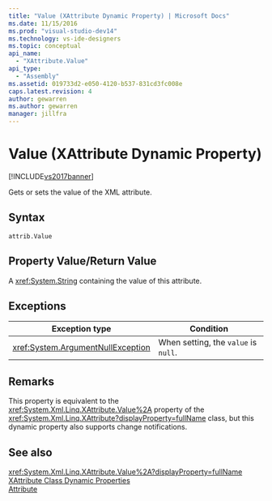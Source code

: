 ```yaml
---
title: "Value (XAttribute Dynamic Property) | Microsoft Docs"
ms.date: 11/15/2016
ms.prod: "visual-studio-dev14"
ms.technology: vs-ide-designers
ms.topic: conceptual
api_name: 
  - "XAttribute.Value"
api_type: 
  - "Assembly"
ms.assetid: 019733d2-e050-4120-b537-831cd3fc008e
caps.latest.revision: 4
author: gewarren
ms.author: gewarren
manager: jillfra
---
```

# Value (XAttribute Dynamic Property)
[!INCLUDE[vs2017banner](../includes/vs2017banner.md)]

Gets or sets the value of the XML attribute.  
  
## Syntax  
  
```  
attrib.Value   
```  
  
## Property Value/Return Value  
 A <xref:System.String> containing the value of this attribute.  
  
## Exceptions  
  
|Exception type|Condition|  
|--------------------|---------------|  
|<xref:System.ArgumentNullException>|When setting, the `value` is `null`.|  
  
## Remarks  
 This property is equivalent to the <xref:System.Xml.Linq.XAttribute.Value%2A> property of the <xref:System.Xml.Linq.XAttribute?displayProperty=fullName> class, but this dynamic property also supports change notifications.  
  
## See also  
 <xref:System.Xml.Linq.XAttribute.Value%2A?displayProperty=fullName>   
 [XAttribute Class Dynamic Properties](../designers/xattribute-class-dynamic-properties.md)   
 [Attribute](../designers/attribute-xelement-dynamic-property.md)
